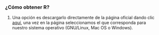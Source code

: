 



### ¿Cómo obtener R? 

1. Una opción es descargarlo directamente de la página oficial dando clic [aquí](https://cran.r-project.org/), una vez en la página seleccionamos el que corresponda para nuestro sistema operativo (GNU/Linux, Mac OS o Windows).



